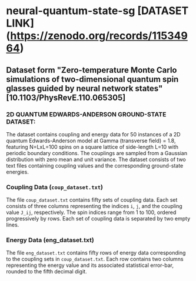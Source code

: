 # neural-quantum-state-sg [DATASET LINK] (https://zenodo.org/records/11534964)
## Dataset form "Zero-temperature Monte Carlo simulations of two-dimensional quantum spin glasses guided by neural network states" [10.1103/PhysRevE.110.065305]

### 2D QUANTUM EDWARDS-ANDERSON  GROUND-STATE DATASET:
The dataset contains coupling and energy data for 50 instances of a 2D quantum Edwards-Anderson model at Gamma (transverse field) = 1.8, featuring N=LxL=100 spins on a square lattice of side-length L=10 with periodic boundary conditions. The couplings are sampled from a Gaussian distribution with zero mean and unit variance.
The dataset consists of two text files containing coupling values and the corresponding ground-state energies.

### Coupling Data (`coup_dataset.txt`)
The file `coup_dataset.txt` contains fifty sets of coupling data. Each set consists of three columns representing the indices `i`, `j`, and the coupling value `J_ij`, respectively.
The spin indices range from 1 to 100, ordered progressively by rows. Each set of coupling data is separated by two empty lines.

### Energy Data (eng_dataset.txt)
The file `eng_dataset.txt` contains fifty rows of energy data corresponding to the coupling sets in `coup_dataset.txt`. Each row contains two columns representing the energy value and its associated statistical error-bar, rounded to the fifth decimal digit.
